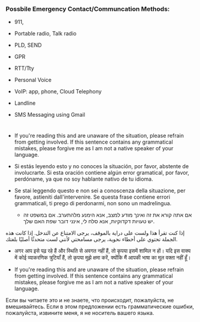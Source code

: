 ### Possbile Emergency Contact/Communcation Methods:

- 911,
- Portable radio, Talk radio
- PLD, SEND
- GPR
- RTT/Tty
- Personal Voice
- VoIP: app, phone, Cloud Telephony
- Landline
- SMS Messaging using Gmail
 
  #
- If you're reading this and are unaware of the situation, please refrain from getting involved. If this sentence contains any grammatical mistakes, please forgive me as I am not a native speaker of your language.

- Si estás leyendo esto y no conoces la situación, por favor, abstente de involucrarte. Si esta oración contiene algún error gramatical, por favor, perdóname, ya que no soy hablante nativo de tu idioma.

- Se stai leggendo questo e non sei a conoscenza della situazione, per favore, astieniti dall'intervenire. Se questa frase contiene errori grammaticali, ti prego di perdonarmi, non sono un madrelingua.

   - אם אתה קורא את זה ואינך מודע למצב, אנא הימנע מלהתערב. אם במשפט זה יש טעויות דקדוקיות, אנא סלח לי, אינני דובר שפת האם שלך.

<!--- - إذا كنت تقرأ هذا ولست على دراية بالموقف، يرجى الامتناع عن التدخل. إذا كانت هذه الجملة تحتوي على أخطاء نحوية، يرجى مسامحتي لأنني لست متحدثًا أصليًا بلغتك--->

إذا كنت تقرأ هذا ولست على دراية بالموقف، يرجى الامتناع عن التدخل. إذا كانت هذه الجملة تحتوي على أخطاء نحوية، يرجى مسامحتي لأنني لست متحدثًا أصليًا بلغتك.


- अगर आप इसे पढ़ रहे हैं और स्थिति से अवगत नहीं हैं, तो कृपया इसमें शामिल न हों। यदि इस वाक्य में कोई व्याकरणिक त्रुटियाँ हैं, तो कृपया मुझे क्षमा करें, क्योंकि मैं आपकी भाषा का मूल वक्ता नहीं हूँ।


- If you're reading this and are unaware of the situation, please refrain from getting involved. If this sentence contains any grammatical mistakes, please forgive me as I am not a native speaker of your language.


Если вы читаете это и не знаете, что происходит, пожалуйста, не вмешивайтесь. Если в этом предложении есть грамматические ошибки, пожалуйста, извините меня, я не носитель вашего языка.
